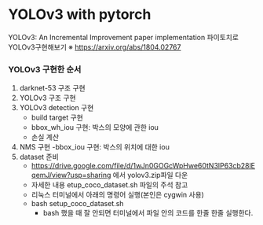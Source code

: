 # YOLOv3 with pytorch
YOLOv3: An Incremental Improvement paper implementation
파이토치로 YOLOv3구현해보기
※ https://arxiv.org/abs/1804.02767

### YOLOv3 구현한 순서
1. darknet-53 구조 구현
2. YOLOv3 구조 구현
3. YOLOv3 detection 구현
    - build target 구현
    - bbox_wh_iou 구현: 박스의 모양에 관한 iou
    - 손실 계산
4. NMS 구현
    -bbox_iou 구현: 박스의 위치에 대한 iou
5. dataset 준비
    - https://drive.google.com/file/d/1wJn0GOGcWpHwe60tN3lP63cb28lEqemJ/view?usp=sharing 에서 yolov3.zip파일 다운
    - 자세한 내용 etup_coco_dataset.sh 파일의 주석 참고
    - 리눅스 터미널에서 아래의 명령어 실행(본인은 cygwin 사용)
    - bash setup_coco_dataset.sh
        - bash 했을 때 잘 안되면 터미널에서 파일 안의 코드를 한줄 한줄 실행한다. 
